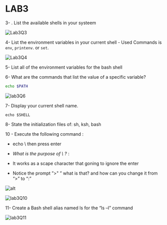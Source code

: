 # LAB3

3- . List the available shells in your systeem
 

![Lab3Q3](https://user-images.githubusercontent.com/52299389/213908821-340e828b-3ad0-4e54-bc10-c567bae093b6.png)


4- List the environment variables in your current shell
    - Used Commands is `env`, `printenv`. or `set`. 

![Lab3Q4](https://user-images.githubusercontent.com/52299389/213908879-cf334855-fe14-4c9e-b04e-e624ad77ba5b.png)


5- List all of the environment variables for the bash shell



6- What are the commands that list the value of a specific variable?

```sh
echo $PATH
```

![lab3Q6](https://user-images.githubusercontent.com/52299389/213909075-0601bcf1-020b-4221-ab0f-2bf4010d7a0b.png)


7- Display your current shell name.

```SH
echo $SHELL
```


8- State the initialization files of: sh, ksh, bash



10 - Execute the following command :
 - echo \ then press enter
 - _What is the purpose of \ ?_ : 
  - It works as a scape character that goning to ignore the enter
 
 - Notice the prompt ”>"
” what is that? and how can you change it from “>” to “:”

![alt](https://user-images.githubusercontent.com/52299389/213909862-941c5a59-54ce-406a-b2b0-3e8bce8cd362.png)
 
![lab3Q10](https://user-images.githubusercontent.com/52299389/213909262-43df3df7-bb37-4950-83ca-6206e697ea1b.png)



11- Create a Bash shell alias named ls for the “ls –l” command

![lab3Q11](https://user-images.githubusercontent.com/52299389/213909434-77f7677a-a502-4048-9068-c9c28c34ad15.png)

